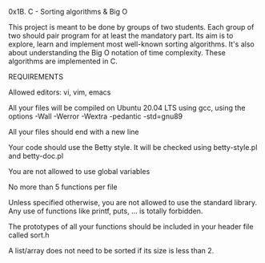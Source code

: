 0x1B. C - Sorting algorithms & Big O

This project is meant to be done by groups of two students. Each group of two should pair program for at least the mandatory part. Its aim is to explore, learn and implement most well-known sorting algorithms. It's also about understanding the Big O notation of time complexity. These algorithms are implemented in C.

REQUIREMENTS

Allowed editors: vi, vim, emacs

All your files will be compiled on Ubuntu 20.04 LTS using gcc, using the options -Wall -Werror -Wextra -pedantic -std=gnu89

All your files should end with a new line

Your code should use the Betty style. It will be checked using betty-style.pl and betty-doc.pl

You are not allowed to use global variables

No more than 5 functions per file

Unless specified otherwise, you are not allowed to use the standard library. Any use of functions like printf, puts, … is totally forbidden.

The prototypes of all your functions should be included in your header file called sort.h

A list/array does not need to be sorted if its size is less than 2.
